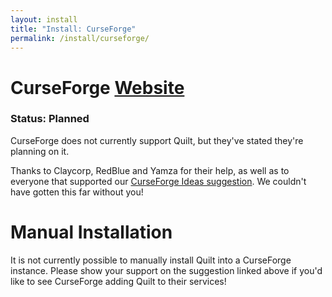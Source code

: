 ```yaml
---
layout: install
title: "Install: CurseForge"
permalink: /install/curseforge/
---
```


# CurseForge <a href="https://download.curseforge.com" class="button is-link is-pulled-right"><span class="icon"><i class="fas fa-globe"></i></span><span>Website</span></a>

### Status: Planned

CurseForge does not currently support Quilt, but they've stated they're planning on it. 

Thanks to Claycorp, RedBlue and Yamza for their help, as well as to everyone that supported our
[CurseForge Ideas suggestion](https://curseforge-ideas.overwolf.com/ideas/CF-I-2662). We couldn't have gotten this far 
without you!

# Manual Installation

It is not currently possible to manually install Quilt into a CurseForge instance. Please show your support on the
suggestion linked above if you'd like to see CurseForge adding Quilt to their services!
